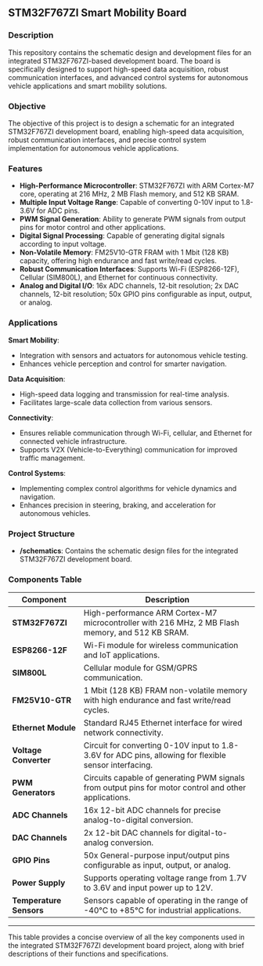 ## STM32F767ZI Smart Mobility Board

### Description

This repository contains the schematic design and development files for an integrated STM32F767ZI-based development board. The board is specifically designed to support high-speed data acquisition, robust communication interfaces, and advanced control systems for autonomous vehicle applications and smart mobility solutions.

### Objective

The objective of this project is to design a schematic for an integrated STM32F767ZI development board, enabling high-speed data acquisition, robust communication interfaces, and precise control system implementation for autonomous vehicle applications.

### Features

- **High-Performance Microcontroller**: STM32F767ZI with ARM Cortex-M7 core, operating at 216 MHz, 2 MB Flash memory, and 512 KB SRAM.
- **Multiple Input Voltage Range**: Capable of converting 0-10V input to 1.8-3.6V for ADC pins.
- **PWM Signal Generation**: Ability to generate PWM signals from output pins for motor control and other applications.
- **Digital Signal Processing**: Capable of generating digital signals according to input voltage.
- **Non-Volatile Memory**: FM25V10-GTR FRAM with 1 Mbit (128 KB) capacity, offering high endurance and fast write/read cycles.
- **Robust Communication Interfaces**: Supports Wi-Fi (ESP8266-12F), Cellular (SIM800L), and Ethernet for continuous connectivity.
- **Analog and Digital I/O**: 16x ADC channels, 12-bit resolution; 2x DAC channels, 12-bit resolution; 50x GPIO pins configurable as input, output, or analog.

### Applications

**Smart Mobility**: 
- Integration with sensors and actuators for autonomous vehicle testing.
- Enhances vehicle perception and control for smarter navigation.

**Data Acquisition**: 
- High-speed data logging and transmission for real-time analysis.
- Facilitates large-scale data collection from various sensors.

**Connectivity**: 
- Ensures reliable communication through Wi-Fi, cellular, and Ethernet for connected vehicle infrastructure.
- Supports V2X (Vehicle-to-Everything) communication for improved traffic management.

**Control Systems**: 
- Implementing complex control algorithms for vehicle dynamics and navigation.
- Enhances precision in steering, braking, and acceleration for autonomous vehicles.

### Project Structure

- **/schematics**: Contains the schematic design files for the integrated STM32F767ZI development board.

### Components Table

| **Component**         | **Description**                                                                                     |
|-----------------------|-----------------------------------------------------------------------------------------------------|
| **STM32F767ZI**       | High-performance ARM Cortex-M7 microcontroller with 216 MHz, 2 MB Flash memory, and 512 KB SRAM.    |
| **ESP8266-12F**       | Wi-Fi module for wireless communication and IoT applications.                                       |
| **SIM800L**           | Cellular module for GSM/GPRS communication.                                                         |
| **FM25V10-GTR**       | 1 Mbit (128 KB) FRAM non-volatile memory with high endurance and fast write/read cycles.            |
| **Ethernet Module**   | Standard RJ45 Ethernet interface for wired network connectivity.                                    |
| **Voltage Converter** | Circuit for converting 0-10V input to 1.8-3.6V for ADC pins, allowing for flexible sensor interfacing. |
| **PWM Generators**    | Circuits capable of generating PWM signals from output pins for motor control and other applications. |
| **ADC Channels**      | 16x 12-bit ADC channels for precise analog-to-digital conversion.                                   |
| **DAC Channels**      | 2x 12-bit DAC channels for digital-to-analog conversion.                                            |
| **GPIO Pins**         | 50x General-purpose input/output pins configurable as input, output, or analog.                     |
| **Power Supply**      | Supports operating voltage range from 1.7V to 3.6V and input power up to 12V.                       |
| **Temperature Sensors** | Sensors capable of operating in the range of -40°C to +85°C for industrial applications.           |

---

This table provides a concise overview of all the key components used in the integrated STM32F767ZI development board project, along with brief descriptions of their functions and specifications.
